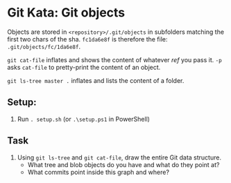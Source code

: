 # Git Kata: Git objects

Objects are stored in `<repository>/.git/objects` in subfolders matching the first two chars of the sha.
`fc1da6e8f` is therefore the file: `.git/objects/fc/1da6e8f`.

`git cat-file` inflates and shows the content of whatever _ref_ you pass it.
`-p` asks `cat-file` to pretty-print the content of an object.

`git ls-tree master .` inflates and lists the content of a folder.

## Setup:

1. Run `. setup.sh` (or `.\setup.ps1` in PowerShell)

## Task

1. Using `git ls-tree` and `git cat-file`, draw the entire Git data structure.
	- What tree and blob objects do you have and what do they point at?
	- What commits point inside this graph and where?
